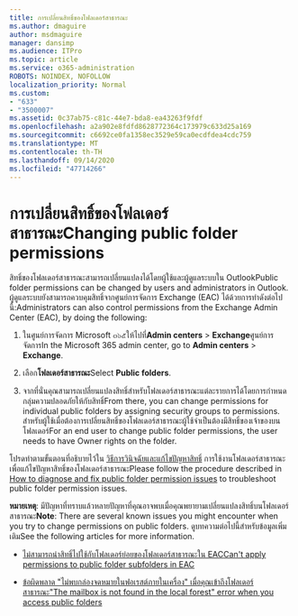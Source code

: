 ```yaml
---
title: การเปลี่ยนสิทธิ์ของโฟลเดอร์สาธารณะ
ms.author: dmaguire
author: msdmaguire
manager: dansimp
ms.audience: ITPro
ms.topic: article
ms.service: o365-administration
ROBOTS: NOINDEX, NOFOLLOW
localization_priority: Normal
ms.custom:
- "633"
- "3500007"
ms.assetid: 0c37ab75-c81c-44e7-bda8-ea43263f9fdf
ms.openlocfilehash: a2a902e8fdfd8628772364c173979c633d25a169
ms.sourcegitcommit: c6692ce0fa1358ec3529e59ca0ecdfdea4cdc759
ms.translationtype: MT
ms.contentlocale: th-TH
ms.lasthandoff: 09/14/2020
ms.locfileid: "47714266"
---
```

# <a name="changing-public-folder-permissions"></a><span data-ttu-id="7e8f2-102">การเปลี่ยนสิทธิ์ของโฟลเดอร์สาธารณะ</span><span class="sxs-lookup"><span data-stu-id="7e8f2-102">Changing public folder permissions</span></span>

<span data-ttu-id="7e8f2-103">สิทธิ์ของโฟลเดอร์สาธารณะสามารถเปลี่ยนแปลงได้โดยผู้ใช้และผู้ดูแลระบบใน Outlook</span><span class="sxs-lookup"><span data-stu-id="7e8f2-103">Public folder permissions can be changed by users and administrators in Outlook.</span></span> <span data-ttu-id="7e8f2-104">ผู้ดูแลระบบยังสามารถควบคุมสิทธิ์จากศูนย์การจัดการ Exchange (EAC) ได้ด้วยการทำดังต่อไปนี้:</span><span class="sxs-lookup"><span data-stu-id="7e8f2-104">Administrators can also control permissions from the Exchange Admin Center (EAC), by doing the following:</span></span>
  
1. <span data-ttu-id="7e8f2-105">ในศูนย์การจัดการ Microsoft ๓๖๕ให้ไปที่**Admin centers** \> **Exchange**ศูนย์การจัดการ</span><span class="sxs-lookup"><span data-stu-id="7e8f2-105">In the Microsoft 365 admin center, go to **Admin centers** \> **Exchange**.</span></span>

2. <span data-ttu-id="7e8f2-106">เลือก**โฟลเดอร์สาธารณะ**</span><span class="sxs-lookup"><span data-stu-id="7e8f2-106">Select **Public folders**.</span></span>

3. <span data-ttu-id="7e8f2-107">จากที่นั่นคุณสามารถเปลี่ยนแปลงสิทธิ์สำหรับโฟลเดอร์สาธารณะแต่ละรายการได้โดยการกำหนดกลุ่มความปลอดภัยให้กับสิทธิ์</span><span class="sxs-lookup"><span data-stu-id="7e8f2-107">From there, you can change permissions for individual public folders by assigning security groups to permissions.</span></span> <span data-ttu-id="7e8f2-108">สำหรับผู้ใช้เมื่อต้องการเปลี่ยนสิทธิ์ของโฟลเดอร์สาธารณะผู้ใช้จำเป็นต้องมีสิทธิ์ของเจ้าของบนโฟลเดอร์</span><span class="sxs-lookup"><span data-stu-id="7e8f2-108">For an end user to change public folder permissions, the user needs to have Owner rights on the folder.</span></span>

<span data-ttu-id="7e8f2-109">โปรดทำตามขั้นตอนที่อธิบายไว้ใน [วิธีการวินิจฉัยและแก้ไขปัญหาสิทธิ์](https://docs.microsoft.com/exchange/troubleshoot/public-folders/public-folder-permission-issues) การใช้งานโฟลเดอร์สาธารณะเพื่อแก้ไขปัญหาสิทธิ์ของโฟลเดอร์สาธารณะ</span><span class="sxs-lookup"><span data-stu-id="7e8f2-109">Please follow the procedure described in [How to diagnose and fix public folder permission issues](https://docs.microsoft.com/exchange/troubleshoot/public-folders/public-folder-permission-issues) to troubleshoot public folder permission issues.</span></span>

<span data-ttu-id="7e8f2-110">**หมายเหตุ**: มีปัญหาที่ทราบแล้วหลายปัญหาที่คุณอาจพบเมื่อคุณพยายามเปลี่ยนแปลงสิทธิ์บนโฟลเดอร์สาธารณะ</span><span class="sxs-lookup"><span data-stu-id="7e8f2-110">**Note**: There are several known issues you might encounter when you try to change permissions on public folders.</span></span> <span data-ttu-id="7e8f2-111">ดูบทความต่อไปนี้สำหรับข้อมูลเพิ่มเติม</span><span class="sxs-lookup"><span data-stu-id="7e8f2-111">See the following articles for more information.</span></span>

- [<span data-ttu-id="7e8f2-112">ไม่สามารถนำสิทธิ์ไปใช้กับโฟลเดอร์ย่อยของโฟลเดอร์สาธารณะใน EAC</span><span class="sxs-lookup"><span data-stu-id="7e8f2-112">Can't apply permissions to public folder subfolders in EAC</span></span>](https://docs.microsoft.com/exchange/troubleshoot/public-folders/can%E2%80%99t-apply-permissions-public-folder-subfolders)

- [<span data-ttu-id="7e8f2-113">ข้อผิดพลาด "ไม่พบกล่องจดหมายในฟอเรสต์ภายในเครื่อง" เมื่อคุณเข้าถึงโฟลเดอร์สาธารณะ</span><span class="sxs-lookup"><span data-stu-id="7e8f2-113">"The mailbox is not found in the local forest" error when you access public folders</span></span>](https://docs.microsoft.com/exchange/troubleshoot/public-folders/mailbox-not-found-local-forest-public-folder)
